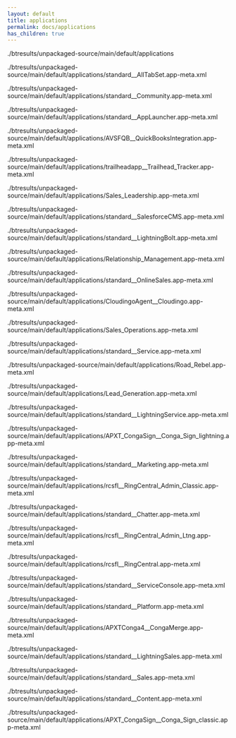 ```yaml
---
layout: default
title: applications
permalink: docs/applications
has_children: true
---
```




./btresults/unpackaged-source/main/default/applications

./btresults/unpackaged-source/main/default/applications/standard__AllTabSet.app-meta.xml

./btresults/unpackaged-source/main/default/applications/standard__Community.app-meta.xml

./btresults/unpackaged-source/main/default/applications/standard__AppLauncher.app-meta.xml

./btresults/unpackaged-source/main/default/applications/AVSFQB__QuickBooksIntegration.app-meta.xml

./btresults/unpackaged-source/main/default/applications/trailheadapp__Trailhead_Tracker.app-meta.xml

./btresults/unpackaged-source/main/default/applications/Sales_Leadership.app-meta.xml

./btresults/unpackaged-source/main/default/applications/standard__SalesforceCMS.app-meta.xml

./btresults/unpackaged-source/main/default/applications/standard__LightningBolt.app-meta.xml

./btresults/unpackaged-source/main/default/applications/Relationship_Management.app-meta.xml

./btresults/unpackaged-source/main/default/applications/standard__OnlineSales.app-meta.xml

./btresults/unpackaged-source/main/default/applications/CloudingoAgent__Cloudingo.app-meta.xml

./btresults/unpackaged-source/main/default/applications/Sales_Operations.app-meta.xml

./btresults/unpackaged-source/main/default/applications/standard__Service.app-meta.xml

./btresults/unpackaged-source/main/default/applications/Road_Rebel.app-meta.xml

./btresults/unpackaged-source/main/default/applications/Lead_Generation.app-meta.xml

./btresults/unpackaged-source/main/default/applications/standard__LightningService.app-meta.xml

./btresults/unpackaged-source/main/default/applications/APXT_CongaSign__Conga_Sign_lightning.app-meta.xml

./btresults/unpackaged-source/main/default/applications/standard__Marketing.app-meta.xml

./btresults/unpackaged-source/main/default/applications/rcsfl__RingCentral_Admin_Classic.app-meta.xml

./btresults/unpackaged-source/main/default/applications/standard__Chatter.app-meta.xml

./btresults/unpackaged-source/main/default/applications/rcsfl__RingCentral_Admin_Ltng.app-meta.xml

./btresults/unpackaged-source/main/default/applications/rcsfl__RingCentral.app-meta.xml

./btresults/unpackaged-source/main/default/applications/standard__ServiceConsole.app-meta.xml

./btresults/unpackaged-source/main/default/applications/standard__Platform.app-meta.xml

./btresults/unpackaged-source/main/default/applications/APXTConga4__CongaMerge.app-meta.xml

./btresults/unpackaged-source/main/default/applications/standard__LightningSales.app-meta.xml

./btresults/unpackaged-source/main/default/applications/standard__Sales.app-meta.xml

./btresults/unpackaged-source/main/default/applications/standard__Content.app-meta.xml

./btresults/unpackaged-source/main/default/applications/APXT_CongaSign__Conga_Sign_classic.app-meta.xml

